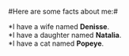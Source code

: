 #Here are some facts about me:#<br>

*I have a wife named **Denisse**.<br>
*I have a daughter named **Natalia**.<br>
*I have a cat named **Popeye**.
